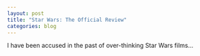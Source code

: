 ```yaml
---
layout: post
title: "Star Wars: The Official Review"
categories: blog
---
```

I have been accused in the past of over-thinking Star Wars films...
